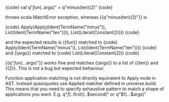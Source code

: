 {code}
val q"$fun(..$args)" = q"minus(ten)(2)"
{code}

throws scala.MatchError exception, whereas {{q"minus(ten)(2)"}} is

{code}
Apply(Apply(Ident(TermName("minus")), List(Ident(TermName("ten")))), List(Literal(Constant(2))))
{code}

and the expected results is {{fun}} matched to {code}
Apply(Ident(TermName("minus")), List(Ident(TermName("ten"))))
{code} and {{args}} matched to {code}
List(Literal(Constant(2)))
{code}

{{q"$fun(...$args)"}} works fine and matches {{args}} to a list of {{ten}} and {{2}}.
This is not a bug but expected behaviour. 

Function application matching is not directly equivalent to Apply node in AST. Instead quasiquotes use Applied matcher defined in universe.build. This means that you need to specify exhaustive pattern to match a shape of applications you want. E.g. q"$f(..$first)(..$second)" or q"$f(...$args)"

